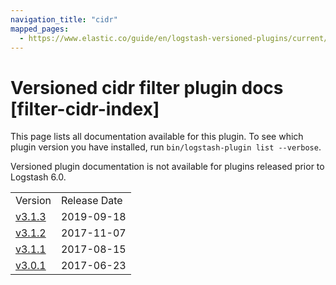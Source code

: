 ```yaml
---
navigation_title: "cidr"
mapped_pages:
  - https://www.elastic.co/guide/en/logstash-versioned-plugins/current/filter-cidr-index.html
---
```


# Versioned cidr filter plugin docs [filter-cidr-index]

This page lists all documentation available for this plugin. To see which plugin version you have installed, run `bin/logstash-plugin list --verbose`.

Versioned plugin documentation is not available for plugins released prior to Logstash 6.0.

| | |
| :- | :- |
| Version | Release Date |
| [v3.1.3](v3-1-3-plugins-filters-cidr.md) | 2019-09-18 |
| [v3.1.2](v3-1-2-plugins-filters-cidr.md) | 2017-11-07 |
| [v3.1.1](v3-1-1-plugins-filters-cidr.md) | 2017-08-15 |
| [v3.0.1](v3-0-1-plugins-filters-cidr.md) | 2017-06-23 |
